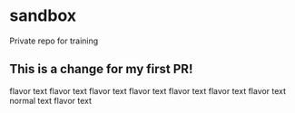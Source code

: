 # sandbox
Private repo for training

## This is a change for my first PR!
flavor text 
flavor text 
flavor text 
flavor text 
flavor text 
flavor text 
flavor text 
normal text 
flavor text 
